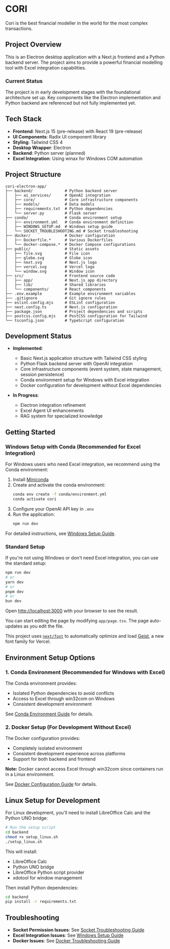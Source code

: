 # CORI

Cori is the best financial modeller in the world for the most complex transactions.

## Project Overview

This is an Electron desktop application with a Next.js frontend and a Python backend server. The project aims to provide a powerful financial modelling tool with Excel integration capabilities.

### Current Status

The project is in early development stages with the foundational architecture set up. Key components like the Electron implementation and Python backend are referenced but not fully implemented yet.

## Tech Stack

- **Frontend**: Next.js 15 (pre-release) with React 19 (pre-release)
- **UI Components**: Radix UI component library
- **Styling**: Tailwind CSS 4
- **Desktop Wrapper**: Electron
- **Backend**: Python server (planned)
- **Excel Integration**: Using winax for Windows COM automation

## Project Structure

```
cori-electron-app/
├── backend/              # Python backend server
│   ├── ai_services/      # OpenAI integration
│   ├── core/             # Core infrastructure components
│   ├── models/           # Data models
│   ├── requirements.txt  # Python dependencies
│   └── server.py         # Flask server
├── conda/                # Conda environment setup
│   ├── environment.yml   # Conda environment definition
│   ├── WINDOWS_SETUP.md  # Windows setup guide
│   └── SOCKET_TROUBLESHOOTING.md # Socket troubleshooting
├── docker/               # Docker configuration
│   ├── Dockerfile.*      # Various Dockerfiles
│   └── docker-compose.*  # Docker Compose configurations
├── public/               # Static assets
│   ├── file.svg          # File icon
│   ├── globe.svg         # Globe icon
│   ├── next.svg          # Next.js logo
│   ├── vercel.svg        # Vercel logo
│   └── window.svg        # Window icon
├── src/                  # Frontend source code
│   ├── app/              # Next.js app directory
│   ├── lib/              # Shared libraries
│   └── components/       # React components
├── .env.example          # Example environment variables
├── .gitignore            # Git ignore rules
├── eslint.config.mjs     # ESLint configuration
├── next.config.ts        # Next.js configuration
├── package.json          # Project dependencies and scripts
├── postcss.config.mjs    # PostCSS configuration for Tailwind
└── tsconfig.json         # TypeScript configuration
```

## Development Status

- **Implemented**: 
  - Basic Next.js application structure with Tailwind CSS styling
  - Python Flask backend server with OpenAI integration
  - Core infrastructure components (event system, state management, session persistence)
  - Conda environment setup for Windows with Excel integration
  - Docker configuration for development without Excel dependencies

- **In Progress**: 
  - Electron integration refinement
  - Excel Agent UI enhancements
  - RAG system for specialized knowledge

## Getting Started

### Windows Setup with Conda (Recommended for Excel Integration)

For Windows users who need Excel integration, we recommend using the Conda environment:

1. Install [Miniconda](https://docs.conda.io/en/latest/miniconda.html)
2. Create and activate the conda environment:
   ```bash
   conda env create -f conda/environment.yml
   conda activate cori
   ```
3. Configure your OpenAI API key in `.env`
4. Run the application:
   ```bash
   npm run dev
   ```

For detailed instructions, see [Windows Setup Guide](conda/WINDOWS_SETUP.md).

### Standard Setup

If you're not using Windows or don't need Excel integration, you can use the standard setup:

```bash
npm run dev
# or
yarn dev
# or
pnpm dev
# or
bun dev
```

Open [http://localhost:3000](http://localhost:3000) with your browser to see the result.

You can start editing the page by modifying `app/page.tsx`. The page auto-updates as you edit the file.

This project uses [`next/font`](https://nextjs.org/docs/app/building-your-application/optimizing/fonts) to automatically optimize and load [Geist](https://vercel.com/font), a new font family for Vercel.

## Environment Setup Options

### 1. Conda Environment (Recommended for Windows with Excel)

The Conda environment provides:
- Isolated Python dependencies to avoid conflicts
- Access to Excel through win32com on Windows
- Consistent development environment

See [Conda Environment Guide](conda/CONDA_ENVIRONMENT_GUIDE.md) for details.

### 2. Docker Setup (For Development Without Excel)

The Docker configuration provides:
- Completely isolated environment
- Consistent development experience across platforms
- Support for both backend and frontend

**Note:** Docker cannot access Excel through win32com since containers run in a Linux environment.

See [Docker Configuration Guide](docker/README.docker.md) for details.

## Linux Setup for Development

For Linux development, you'll need to install LibreOffice Calc and the Python UNO bridge:

```bash
# Run the setup script
cd backend
chmod +x setup_linux.sh
./setup_linux.sh
```

This will install:
- LibreOffice Calc
- Python UNO bridge
- LibreOffice Python script provider
- xdotool for window management

Then install Python dependencies:

```bash
cd backend
pip install -r requirements.txt
```

## Troubleshooting

- **Socket Permission Issues**: See [Socket Troubleshooting Guide](conda/SOCKET_TROUBLESHOOTING.md)
- **Excel Integration Issues**: See [Windows Setup Guide](conda/WINDOWS_SETUP.md)
- **Docker Issues**: See [Docker Troubleshooting Guide](docker/docker-troubleshooting.md)
